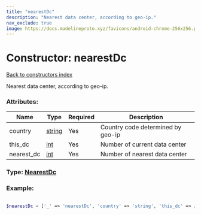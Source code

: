 ```yaml
---
title: "nearestDc"
description: "Nearest data center, according to geo-ip."
nav_exclude: true
image: https://docs.madelineproto.xyz/favicons/android-chrome-256x256.png
---
```

# Constructor: nearestDc  
[Back to constructors index](/API_docs/constructors/index.html)



Nearest data center, according to geo-ip.

### Attributes:

| Name     |    Type       | Required | Description |
|----------|---------------|----------|-------------|
|country|[string](/API_docs/types/string.html) | Yes|Country code determined by geo-ip|
|this\_dc|[int](/API_docs/types/int.html) | Yes|Number of current data center|
|nearest\_dc|[int](/API_docs/types/int.html) | Yes|Number of nearest data center|



### Type: [NearestDc](/API_docs/types/NearestDc.html)


### Example:

```php

$nearestDc = ['_' => 'nearestDc', 'country' => 'string', 'this_dc' => int, 'nearest_dc' => int];
```  
